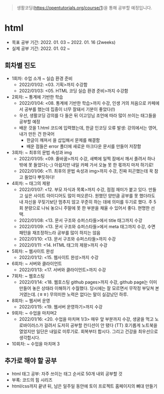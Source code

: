 > 생활코딩(https://opentutorials.org/course/1)을 통해 공부할 예정입니다.

# html

- 목표 공부 기간: 2022. 01. 03 ~ 2022. 01. 16 (2weeks)
- 실제 공부 기간: 2022. 01. 02 ~ 

## 회차별 진도
- 1회차: 수업 소개 ~ 실습 환경 준비
    - 2022/01/02: <03. 기획>까지 수강함
    - 2022/01/03: <05. HTML 코딩 실습 환경 준비>까지 수강함
- 2회차: ~ 통계에 기반한 학습
    - 2022/01/04: <08. 통계에 기반한 학습>까지 수강, 인생 거의 처음으로 카페에서 공부를 했는데 집중이 너무 잘돼서 기분이 좋았다(!)
    - 우선, 생활코딩 강의를 다 들은 뒤 이고잉님 조언에 따라 많이 쓰이는 태그들을 공부할 예정
    - 배운 것을 1.html 코드에 입력했는데, 한글 인코딩 오류 발생: 강의에서는 영어, 내가 만든 건 한국어
        - 한글이 깨져서 <meta charset="utf-8">을 삽입해서 문제를 해결함
        - 배운 점들은 error 폴더에 새로운 마크다운 문서를 만들어 저장함
- 3회차: ~ 최후의 문법 속성과 img
    - 2022/01/05: <09. 줄바꿈>까지 수강, 새벽에 일찍 잠에서 깨서 졸려서 하나 밖에 못 들었다(;-;) 아쉽지만 내일 카페 가서 오늘 못 한 몫까지 마저 하기로!
    - 2022/01/06: <11. 최후의 문법 속성과 img>까지 수강, 진짜 피곤했는데 꾹 참고 들었다 뿌듯하다!
- 4회차: ~ 태그의 제왕
    - 2022/01/07: <12. 부모 자식과 목록>까지 수강, 점점 재미가 붙고 있다. 만들고 싶은 사이트 아이디어도 많이 떠오른다. 원했던 양만큼 공부를 못 했더라도 내 자신을 꾸짖기보단 멈추지 않고 꾸준히 하는 데에 의미를 두기로 했다. 주 5회 분량으로 나눠 놓으니 주말에 못 한 부분을 채울 수 있어서 좋다. 현명한 선택.
    - 2022/01/08: <13. 문서 구조와 슈퍼스타들>에서 title 태그까지 수강
    - 2022/01/09: <13. 문서 구조와 슈퍼스타들>에서 meta 태그까지 수강, 수면 패턴을 재조정하느라 공부를 많이 하지는 않음
    - 2022/01/10: <13. 문서 구조와 슈퍼스타들>까지 수강
    - 2022/01/11: <14. HTML 태그의 제왕>까지 수강
- 5회차: ~ 웹사이트 완성
    - 2022/01/12: <15. 웹사이트 완성>까지 수강
- 6회차: ~ 서버와 클라이언트
    - 2022/01/13: <17. 서버와 클라이언트>까지 수강
- 7회차: ~ 웹호스팅
    - 2022/01/14: <18. 웹호스팅 github pages>까지 수강, github page는 이미 만들어 놓은 상태라 이해하기 수월했다. 당시에는 잘 모르면서 무작정 부딪쳐 본 거였는데. (ㅎㅎ) 무의미한 노력은 없다는 말이 실감났던 하루.
- 8회차: ~ 웹서버 운영
    - 2022/01/15: <19. 웹서버 운영하기>까지 수강
- 9회차: ~ 수업을 마치며2
    - 2022/01/16: <20. 수업을 마치며 1/3> 매우 앞 부분까지 수강, 생굴을 먹고 노로바이러스가 걸려서 도저히 공부할 컨디션이 안 됐다 (TT) 호기롭게 노트북을 열었지만 일단은 내일로 미루기로. 회복부터 합시다. 그리고 건강을 최우선으로 생각합시다. 
- 10회차: ~ 수업을 마치며 3

## 추가로 해야 할 공부
- html 태그 공부: 자주 쓰이는 태그 순서로 50개 내외 공부할 것
- 부록: 코드의 힘 시리즈
- html/css까지 끝낸 뒤, 남은 일주일 동안에 토이 프로젝트 홈페이지의 뼈대 만들기